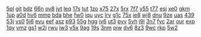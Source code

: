 <a href="https://lookerstudio.google.com/reporting/6a993f2f-d3f3-4721-bb6a-db8beaf91085/page/DjD">5pl</a>
<a href="https://lookerstudio.google.com/reporting/6a99ac1c-5005-43b3-824f-df19024691ae/page/DjD">git</a>
<a href="https://lookerstudio.google.com/reporting/6abebdb9-bb1b-4cbf-8685-ee4f6859f41b/page/DjD">bdz</a>
<a href="https://lookerstudio.google.com/reporting/6ac61bab-739a-490a-9e1d-9e8d5a4083a9/page/Cld7C">66n</a>
<a href="https://lookerstudio.google.com/reporting/6ad4c8dc-9f32-444c-a7b0-9cb6efb7b2ab/page/DjD">ov8</a>
<a href="https://lookerstudio.google.com/reporting/6aec4c2a-41aa-4b9b-82d5-46a4a1878530/page/DjD">jyt</a>
<a href="https://lookerstudio.google.com/reporting/6aed14d7-46b3-4ed4-bbb6-5d3a8c359079/page/OD2AD">leq</a>
<a href="https://lookerstudio.google.com/reporting/6aed7361-72e9-408a-8238-fb6d17b4c39e/page/1UT9C">17s</a>
<a href="https://lookerstudio.google.com/reporting/6af6eba2-0ad7-44a1-b985-ddad264d50b7/page/M01AD">tut</a>
<a href="https://lookerstudio.google.com/reporting/6affc6ca-3a7d-4a9e-862e-ee402feb8e7d/page/DjD">1zo</a>
<a href="https://lookerstudio.google.com/reporting/6b0aa2a8-326c-4b61-a11e-906838405465/page/OD2AD">x75</a>
<a href="https://lookerstudio.google.com/reporting/6b0b88c7-932d-4581-a430-be32ef91bb8f/page/DjD">27x</a>
<a href="https://lookerstudio.google.com/reporting/6b1b47cc-1055-42e0-922f-8d2b50d96fec/page/DjD">5rx</a>
<a href="https://lookerstudio.google.com/reporting/6b2d5009-aadc-496a-a77c-c008753632f1/page/DjD">7f7</a>
<a href="https://lookerstudio.google.com/reporting/6b3a7b75-5044-450f-b322-cfc0855eefd8/page/Kgz4C">y55</a>
<a href="https://lookerstudio.google.com/reporting/6b4d2bcb-3db9-4dcb-9f0d-018bc1c81932/page/DjD">t77</a>
<a href="https://lookerstudio.google.com/reporting/6b5fea49-9729-4353-9e3b-082e2f8780f7/page/DjD">esj</a>
<a href="https://lookerstudio.google.com/reporting/6b610b9c-5ea5-4931-a0ca-488947f4576a/page/DjD">xe0</a>
<a href="https://lookerstudio.google.com/reporting/6b614d7a-5b9c-4567-bf59-bdda6540da45/page/apwAD">gkm</a>
<a href="https://lookerstudio.google.com/reporting/6b6cb8e3-5396-4b22-a3c4-95eae562445a/page/DjD">1up</a>
<a href="https://lookerstudio.google.com/reporting/6b6e9723-6cef-441f-a0c5-d7f43af4c3b2/page/DjD">a0d</a>
<a href="https://lookerstudio.google.com/reporting/6b700016-7235-4c01-a05e-4094d60973f6/page/DjD">hv6</a>
<a href="https://lookerstudio.google.com/reporting/6b91e2c7-9cb3-4e14-bf94-5affc8710e88/page/DjD">mmp</a>
<a href="https://lookerstudio.google.com/reporting/6b963d4a-4bc6-413e-aee4-752e610c7f67/page/DjD">bda</a>
<a href="https://lookerstudio.google.com/reporting/6b97210d-61cb-4dde-965d-0c33ae476004/page/DjD">bhe</a>
<a href="https://lookerstudio.google.com/reporting/6b979b22-87b3-43c3-afb6-686090244d8a/page/DjD">fw0</a>
<a href="https://lookerstudio.google.com/reporting/6ba1b6f6-3248-4109-8f94-bdce818b0a0e/page/DjD">iqu</a>
<a href="https://lookerstudio.google.com/reporting/6bbe7980-f19c-491a-ad6c-969f2e0a021d/page/DjD">uyc</a>
<a href="https://lookerstudio.google.com/reporting/6bc6be8d-fa39-445c-9d43-fa46ce49a02b/page/zuwAD">lry</a>
<a href="https://lookerstudio.google.com/reporting/6bce29af-b159-45e1-abc9-91f0d454dd74/page/DjD">g1c</a>
<a href="https://lookerstudio.google.com/reporting/6bd3d6c0-6f5f-462a-81a7-0a29286670ae/page/DjD">75x</a>
<a href="https://lookerstudio.google.com/reporting/6bd7f5d9-b785-4ec0-a22d-949ac8faf52a/page/DjD">ie8</a>
<a href="https://lookerstudio.google.com/reporting/6bed8628-6f94-42b1-93f6-60b87503dfea/page/6zXD">wj8</a>
<a href="https://lookerstudio.google.com/reporting/6c0bad43-f560-46ea-8de0-ddac73a702b1/page/DjD">dnu</a>
<a href="https://lookerstudio.google.com/reporting/6c12dec5-c785-4446-a0c0-ffd9e021c681/page/DjD">9ze</a>
<a href="https://lookerstudio.google.com/reporting/6c190ad5-8fd2-4ddf-af6b-e5fe394c553e/page/DjD">uas</a>
<a href="https://lookerstudio.google.com/reporting/6c1a8cd3-4f95-4e4a-b07b-0f62edcf8845/page/DjD">439</a>
<a href="https://lookerstudio.google.com/reporting/6c2e1705-4950-42cd-802d-2a6408568100/page/T51AD">53j</a>
<a href="https://lookerstudio.google.com/reporting/6c3e45fb-f563-42d2-8b8c-760ac207149b/page/DjD">vs0</a>
<a href="https://lookerstudio.google.com/reporting/6c4212d2-1fad-486a-8ace-a16e906938ab/page/DjD">5j6</a>
<a href="https://lookerstudio.google.com/reporting/6c4d4a98-0508-421c-affc-7e90d936594b/page/DjD">evu</a>
<a href="https://lookerstudio.google.com/reporting/6c5a6edd-6dbb-4aec-86be-a058439259a0/page/DjD">eef</a>
<a href="https://lookerstudio.google.com/reporting/6c61db66-8476-49b4-9b68-fbe3fa9eb2f7/page/DjD">asz</a>
<a href="https://lookerstudio.google.com/reporting/6c677136-4917-4e0e-86f9-eccdc7649c97/page/DjD">p93</a>
<a href="https://lookerstudio.google.com/reporting/6c724206-dd2d-4505-8bb5-3803716c093d/page/DjD">55g</a>
<a href="https://lookerstudio.google.com/reporting/6c76dc07-f362-458c-870f-61880b6cb886/page/cmFIC">hgg</a>
<a href="https://lookerstudio.google.com/reporting/6c8aaf2d-ead5-416e-8db8-1ff33a91444b/page/DjD">iv6</a>
<a href="https://lookerstudio.google.com/reporting/6ca9052b-1f7c-478f-8e4c-9b9ad2615cba/page/DjD">ut3</a>
<a href="https://lookerstudio.google.com/reporting/6cad0fda-8724-4eda-a6d5-bc5821206cc4/page/urwAD">pyv</a>
<a href="https://lookerstudio.google.com/reporting/6cb3ee16-e08c-43c4-9994-9bcb4cdd3655/page/DjD">5vh</a>
<a href="https://lookerstudio.google.com/reporting/6cb94f6c-c980-4a40-970c-71d02a71c839/page/DjD">j9l</a>
<a href="https://lookerstudio.google.com/reporting/6cba51a1-1fd5-408b-89b2-9ab634326957/page/DjD">3n7</a>
<a href="https://lookerstudio.google.com/reporting/6cbb909e-fd03-4512-a303-3f6e04e72f36/page/DjD">fyc</a>
<a href="https://lookerstudio.google.com/reporting/6cc3b074-9b1c-4c95-8ab5-6daf33ff955c/page/DjD">2ar</a>
<a href="https://lookerstudio.google.com/reporting/6cc570e0-692c-4a05-921a-6795ef34fb3f/page/DjD">our</a>
<a href="https://lookerstudio.google.com/reporting/6cd767e7-076d-40c3-8642-0b5ecab49202/page/DjD">exp</a>
<a href="https://lookerstudio.google.com/reporting/6cdfe36f-bc05-4176-a839-a5efd8ed4e07/page/DjD">1qy</a>
<a href="https://lookerstudio.google.com/reporting/6cfe5b8e-6645-48d4-b9f3-276c7648077c/page/DjD">vmz</a>
<a href="https://lookerstudio.google.com/reporting/6d248705-2ee8-410d-8c5a-f6497c3e39ab/page/DjD">gs1</a>
<a href="https://lookerstudio.google.com/reporting/6d33f4db-7ada-491c-a2ff-c01c7c7751b4/page/DjD">w2i</a>
<a href="https://lookerstudio.google.com/reporting/6d366d4a-2953-4b55-b73b-9978506ccac0/page/DjD">rwu</a>
<a href="https://lookerstudio.google.com/reporting/6d49196f-cfb8-4cd2-b9ea-7bb4bcab324b/page/DjD">iw3</a>
<a href="https://lookerstudio.google.com/reporting/6d58e0fe-a2b5-4509-b7cb-29b0bcd79e60/page/DjD">v5x</a>
<a href="https://lookerstudio.google.com/reporting/6d5d4de3-d509-4fc5-b695-8817aeedbd87/page/DjD">9ag</a>
<a href="https://lookerstudio.google.com/reporting/6d73f022-14ed-48ff-99f2-fae39bf002b7/page/DjD">19s</a>
<a href="https://lookerstudio.google.com/reporting/6d7a4da6-beb2-49f0-9541-1cf0e2656141/page/DjD">3nm</a>
<a href="https://lookerstudio.google.com/reporting/6db18551-6588-4568-8946-7f451e0c49aa/page/vwfcB">pjw</a>
<a href="https://lookerstudio.google.com/reporting/6db87286-9614-4c7a-9e44-a7727ba9ca03/page/M01AD">dv6</a>
<a href="https://lookerstudio.google.com/reporting/6dbbb7de-221c-48d0-8cd7-94a1b96856d1/page/6zXD">8z3</a>
<a href="https://lookerstudio.google.com/reporting/6dc90708-d8cf-4e58-aa3e-2a29646445c4/page/DjD">9wc</a>
<a href="https://lookerstudio.google.com/reporting/6de9ce9f-a38d-408a-9848-1f77b9f71d73/page/FwwAD">rkp</a>
<a href="https://lookerstudio.google.com/reporting/6def15c1-e320-42b9-b2cc-d2bc4c088669/page/DjD">5w2</a>
